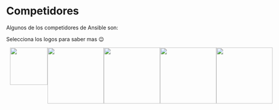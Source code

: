 # Competidores
Algunos de los competidores de Ansible son:

Selecciona los logos para saber mas :wink:
<div style="display: flex; justify-content: space-between; margin: 10px;">
<a href="https://www.chef.io/" title="enlace"><img src="https://upload.wikimedia.org/wikipedia/commons/thumb/8/8a/Chef_logo.svg/1200px-Chef_logo.svg.png" width="100"></a><a href="https://www.puppet.com/" title="enlace">
<img src="https://miro.medium.com/v2/resize:fit:735/1*wshbd8figaD4Kr01Ch1pNw.png" width="150"></a> <a href="https://saltproject.io/index.html" title="enlace"><img src="https://www.opensourceforu.com/wp-content/uploads/2021/10/Slat-Stack-Featured-image_OSFY-Oct.-2021.jpg" width="150"></a><a href="https://www.terraform.io/" title="enlace"><img src="https://banner2.cleanpng.com/20180529/szy/kisspng-terraform-hashicorp-microsoft-azure-infrastructure-5b0e0b6cc80963.2449977615276470848194.jpg" width="150"> </a><a href="https://www.jenkins.io/" title="enlace"><img src="https://storage.googleapis.com/wp-tg-medialess-b0f053fb-3872-4dfd-820f-c991becafc82/2021/08/c0755dc8-jenkins-e1643233371516.png" width="150"></a>
</div>
